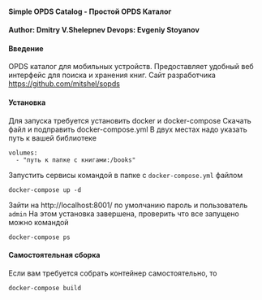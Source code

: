 #### Simple OPDS Catalog - Простой OPDS Каталог
#### Author: Dmitry V.Shelepnev  Devops: Evgeniy Stoyanov

#### Введение

OPDS каталог для мобильных устройств.
Предоставляет удобный веб интерфейс для поиска и хранения книг.
Сайт разработчика https://github.com/mitshel/sopds

#### Установка

Для запуска требуется установить docker и docker-compose
Скачать файл и подправить docker-compose.yml
В двух местах надо указать путь к вашей библиотеке

    volumes:
      - "путь к папке с книгами:/books"

Запустить сервисы командой в папке с `docker-compose.yml` файлом

    docker-compose up -d

Зайти на http://localhost:8001/ по умолчанию пароль и пользователь `admin`
На этом установка завершена, проверить что все запущено можно командой

    docker-compose ps

#### Самостоятельная сборка

Если вам требуется собрать контейнер самостоятельно, то

    docker-compose build

